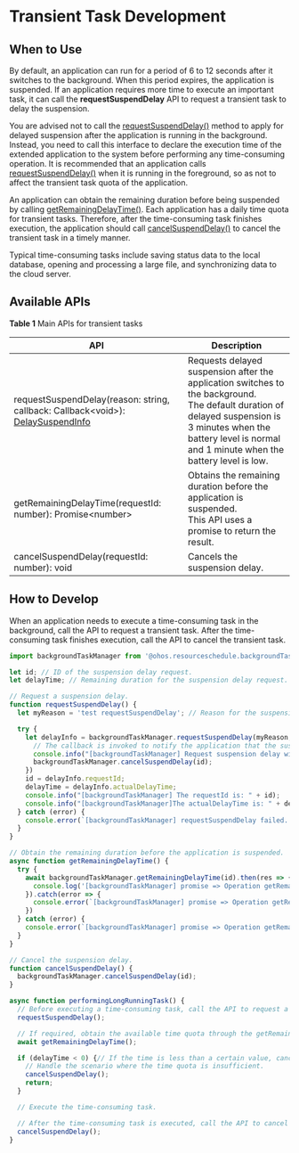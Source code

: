 # Transient Task Development

## When to Use

By default, an application can run for a period of 6 to 12 seconds after it switches to the background. When this period expires, the application is suspended. If an application requires more time to execute an important task, it can call the **requestSuspendDelay** API to request a transient task to delay the suspension.

You are advised not to call the [requestSuspendDelay()](../reference/apis/js-apis-resourceschedule-backgroundTaskManager.md#backgroundtaskmanagerrequestsuspenddelay) method to apply for delayed suspension after the application is running in the background. Instead, you need to call this interface to declare the execution time of the extended application to the system before performing any time-consuming operation. It is recommended that an application calls [requestSuspendDelay()](../reference/apis/js-apis-resourceschedule-backgroundTaskManager.md#backgroundtaskmanagerrequestsuspenddelay) when it is running in the foreground, so as not to affect the transient task quota of the application.

An application can obtain the remaining duration before being suspended by calling [getRemainingDelayTime()](../reference/apis/js-apis-resourceschedule-backgroundTaskManager.md#backgroundtaskmanagergetremainingdelaytime). Each application has a daily time quota for transient tasks. Therefore, after the time-consuming task finishes execution, the application should call [cancelSuspendDelay()](../reference/apis/js-apis-resourceschedule-backgroundTaskManager.md#backgroundtaskmanagercancelsuspenddelay) to cancel the transient task in a timely manner.

Typical time-consuming tasks include saving status data to the local database, opening and processing a large file, and synchronizing data to the cloud server.


## Available APIs


**Table 1** Main APIs for transient tasks

| API                                     | Description                                      |
| ---------------------------------------- | ---------------------------------------- |
| requestSuspendDelay(reason: string, callback: Callback&lt;void&gt;): [DelaySuspendInfo](../reference/apis/js-apis-backgroundTaskManager.md#delaysuspendinfo)| Requests delayed suspension after the application switches to the background.<br>The default duration of delayed suspension is 3 minutes when the battery level is normal and 1 minute when the battery level is low.|
| getRemainingDelayTime(requestId: number): Promise&lt;number&gt; | Obtains the remaining duration before the application is suspended.<br>This API uses a promise to return the result.  |
| cancelSuspendDelay(requestId: number): void | Cancels the suspension delay.                                 |


## How to Develop

When an application needs to execute a time-consuming task in the background, call the API to request a transient task. After the time-consuming task finishes execution, call the API to cancel the transient task.

```js
import backgroundTaskManager from '@ohos.resourceschedule.backgroundTaskManager';

let id; // ID of the suspension delay request.
let delayTime; // Remaining duration for the suspension delay request.

// Request a suspension delay.
function requestSuspendDelay() {
  let myReason = 'test requestSuspendDelay'; // Reason for the suspension delay request.

  try {
    let delayInfo = backgroundTaskManager.requestSuspendDelay(myReason, () => {
      // The callback is invoked to notify the application that the suspension delay request is about to time out. The application needs to perform some cleanup and annotation operations and cancels the transient task.
      console.info("[backgroundTaskManager] Request suspension delay will time out.");
      backgroundTaskManager.cancelSuspendDelay(id);
    })
    id = delayInfo.requestId;
    delayTime = delayInfo.actualDelayTime;
    console.info("[backgroundTaskManager] The requestId is: " + id);
    console.info("[backgroundTaskManager]The actualDelayTime is: " + delayTime);
  } catch (error) {
    console.error(`[backgroundTaskManager] requestSuspendDelay failed. code is ${error.code} message is ${error.message}`);
  }
}

// Obtain the remaining duration before the application is suspended.
async function getRemainingDelayTime() {
  try {
    await backgroundTaskManager.getRemainingDelayTime(id).then(res => {
      console.log('[backgroundTaskManager] promise => Operation getRemainingDelayTime succeeded. Data: ' + JSON.stringify(res));
    }).catch(error => {
      console.error(`[backgroundTaskManager] promise => Operation getRemainingDelayTime failed. code is ${error.code} message is ${error.message}`);
    })
  } catch (error) {
    console.error(`[backgroundTaskManager] promise => Operation getRemainingDelayTime failed. code is ${error.code} message is ${error.message}`);
  }
}

// Cancel the suspension delay.
function cancelSuspendDelay() {
  backgroundTaskManager.cancelSuspendDelay(id);
}

async function performingLongRunningTask() {
  // Before executing a time-consuming task, call the API to request a transient task to delay the suspension.
  requestSuspendDelay();

  // If required, obtain the available time quota through the getRemainingDelayTime() API.
  await getRemainingDelayTime();

  if (delayTime < 0) {// If the time is less than a certain value, cancel the time-consuming task.
    // Handle the scenario where the time quota is insufficient.
    cancelSuspendDelay();
    return;
  }

  // Execute the time-consuming task.

  // After the time-consuming task is executed, call the API to cancel the transient task.
  cancelSuspendDelay();
}
```
